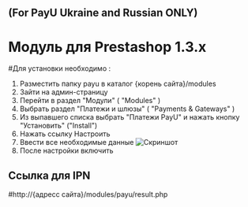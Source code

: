 (For PayU Ukraine and Russian ONLY)
-------

Модуль для Prestashop 1.3.х
=========

#Для установки необходимо : 

1. Разместить папку payu в каталог {корень сайта}/modules
2. Зайти на админ-страницу
3. Перейти в раздел "Модули" ( "Modules" )
4. Выбрать раздел "Платежи и шлюзы" ( "Payments & Gateways" )
5. Из выпавшего списка выбрать "Платежи PayU" и нажать кнопку "Установить" ("Install")
6. Нажать ссылку Настроить
7. Ввести все необходимые данные 
![Скриншот][1]
8. После настройки включить


Ссылка для IPN 
------
#http://{адресс сайта}/modules/payu/result.php

[1]: https://raw.github.com/PayUUA/Prestashop-1.3/master/screenshot.png